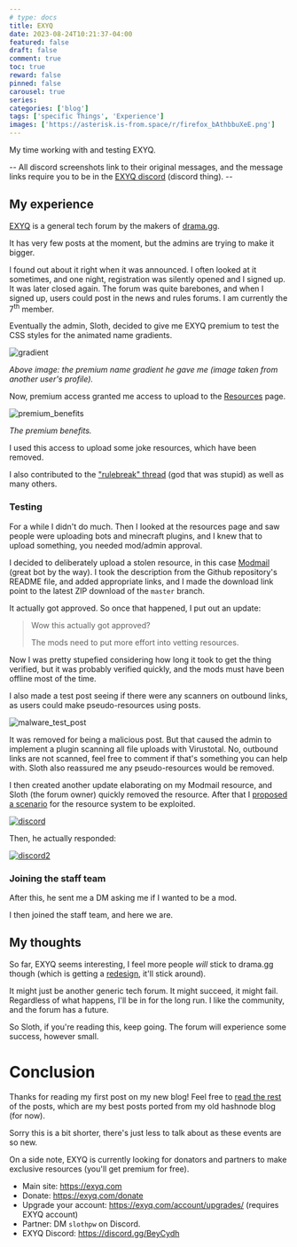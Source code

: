 ```yaml
---
# type: docs 
title: EXYQ
date: 2023-08-24T10:21:37-04:00
featured: false
draft: false
comment: true
toc: true
reward: false
pinned: false
carousel: true
series:
categories: ['blog']
tags: ['specific Things', 'Experience']
images: ['https://asterisk.is-from.space/r/firefox_bAthbbuXeE.png']
---
```


My time working with and testing EXYQ.

<!--more-->

-- All discord screenshots link to their original messages, and the message links require you to be in the [EXYQ discord](https://discord.gg/BeyCydh) (discord thing). --

<!-- Hey, you viewed the source of this page! You're the best :) -->

## My experience


[EXYQ](https://exyq.com) is a general tech forum by the makers of [drama.gg](https://drama.gg).

It has very few posts at the moment, but the admins are trying to make it bigger.

I found out about it right when it was announced. I often looked at it sometimes, and one night, registration was silently opened and I signed up. It was later closed again. The forum was quite barebones, and when I signed up, users could post in the news and rules forums. I am currently the 7<sup>th</sup> member.

Eventually the admin, Sloth, decided to give me EXYQ premium to test the CSS styles for the animated name gradients.

![gradient](https://asterisk.is-from.space/r/firefox_Wd3yg9p8Zu.gif) 


*Above image: the premium name gradient he gave me (image taken from another user's profile).*

Now, premium access granted me access to upload to the [Resources](https://exyq.com/resources/) page.

![premium_benefits](https://asterisk.is-from.space/r/firefox_E7wwN4oEVo.png)

*The premium benefits.*

I used this access to upload some joke resources, which have been removed.

I also contributed to the ["rulebreak" thread](https://exyq.com/threads/rulebreak.7/) (god that was stupid) as well as many others.

### Testing
For a while I didn't do much. Then I looked at the resources page and saw people were uploading bots and minecraft plugins, and I knew that to upload something, you needed mod/admin approval. 

I decided to deliberately upload a stolen resource, in this case [Modmail](https://github.com/modmail-dev/modmail) (great bot by the way). I took the description from the Github repository's README file, and added appropriate links, and I made the download link point to the latest ZIP download of the `master` branch.

It actually got approved. So once that happened, I put out an update:
   > Wow this actually got approved?
   >
   > The mods need to put more effort into vetting resources.

Now I was pretty stupefied considering how long it took to get the thing verified, but it was probably verified quickly, and the mods must have been offline most of the time.

I also made a test post seeing if there were any scanners on outbound links, as users could make pseudo-resources using posts.

![malware_test_post](https://cdn.discordapp.com/attachments/730023081489203241/1144270102112518164/80lygEW.png)

It was removed for being a malicious post. But that caused the admin to implement a plugin scanning all file uploads with Virustotal. No, outbound links are not scanned, feel free to comment if that's something you can help with. Sloth also reassured me any pseudo-resources would be removed.


I then created another update elaborating on my Modmail resource, and Sloth (the forum owner) quickly removed the resource. After that I [proposed a scenario](https://discord.com/channels/730015520568639509/730023081489203241/1144261296653611078) for the resource system to be exploited.

[![discord](https://asterisk.is-from.space/r/ArmCord_ShC6aBMgSU.png)](https://discord.com/channels/730015520568639509/730023081489203241/1144261540845998141)

Then, he actually responded:

[![discord2](https://asterisk.is-from.space/r/ArmCord_jsfEg00aBY.png)](https://discord.com/channels/730015520568639509/730023081489203241/1144263704356069467)

### Joining the staff team

After this, he sent me a DM asking me if I wanted to be a mod.

I then joined the staff team, and here we are.

## My thoughts

So far, EXYQ seems interesting, I feel more people *will* stick to drama.gg though (which is getting a [redesign](https://new.drama.gg), it'll stick around).

It might just be another generic tech forum. It might succeed, it might fail. Regardless of what happens, I'll be in for the long run. I like the community, and the forum has a future.

So Sloth, if you're reading this, keep going. The forum will experience some success, however small.

# Conclusion

Thanks for reading my first post on my new blog! Feel free to [read the rest](/categories/blog) of the posts, which are my best posts ported from my old hashnode blog (for now).

Sorry this is a bit shorter, there's just less to talk about as these events are so new.

On a side note, EXYQ is currently looking for donators and partners to make exclusive resources (you'll get premium for free).

- Main site: https://exyq.com
- Donate: https://exyq.com/donate
- Upgrade your account: https://exyq.com/account/upgrades/ (requires EXYQ account)
- Partner: DM `slothpw` on Discord.
- EXYQ Discord: https://discord.gg/BeyCydh



